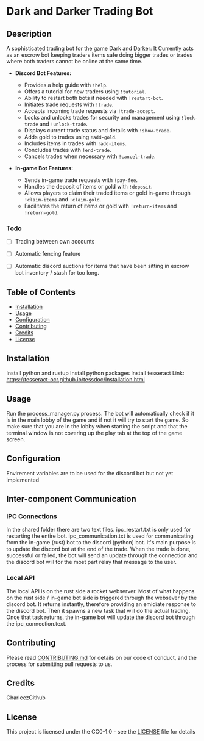 # Dark and Darker Trading Bot

## Description
A sophisticated trading bot for the game Dark and Darker:
It Currently acts as an escrow bot keeping traders items safe doing bigger trades or trades where both traders cannot be online at the same time.

- **Discord Bot Features:**
  - Provides a help guide with `!help`.
  - Offers a tutorial for new traders using `!tutorial`.
  - Ability to restart both bots if needed with `!restart-bot`.
  - Initiates trade requests with `!trade`.
  - Accepts incoming trade requests via `!trade-accept`.
  - Locks and unlocks trades for security and management using `!lock-trade` and `!unlock-trade`.
  - Displays current trade status and details with `!show-trade`.
  - Adds gold to trades using `!add-gold`.
  - Includes items in trades with `!add-items`.
  - Concludes trades with `!end-trade`.
  - Cancels trades when necessary with `!cancel-trade`.

- **In-game Bot Features:**
  - Sends in-game trade requests with `!pay-fee`.
  - Handles the deposit of items or gold with `!deposit`.
  - Allows players to claim their traded items or gold in-game through `!claim-items` and `!claim-gold`.
  - Facilitates the return of items or gold with `!return-items` and `!return-gold`.

### Todo
- [ ] Trading between own accounts
- [ ] Automatic fencing feature
- [ ] Automatic discord auctions for items that have been sitting in escrow bot inventory / stash for too long.


## Table of Contents
- [Installation](#installation)
- [Usage](#usage)
- [Configuration](#configuration)
- [Contributing](#contributing)
- [Credits](#credits)
- [License](#license)

## Installation
Install python and rustup
Install python packages
Install tesseract
Link: https://tesseract-ocr.github.io/tessdoc/Installation.html


## Usage
Run the process_manager.py process.
The bot will automatically check if it is in the main lobby of the game and if not it will try to start the game.
So make sure that you are in the lobby when starting the script and that the terminal window is not covering up the play tab at the top of the game screen.

## Configuration
Envirement variables are to be used for the discord bot but not yet implemented

## Inter-component Communication
### IPC Connections
In the shared folder there are two text files. ipc_restart.txt is only used for restarting the entire bot.
ipc_communication.txt is used for communicating from the in-game (rust) bot to the discord (python) bot.
It's main purpose is to update the discord bot at the end of the trade. When the trade is done, successful or failed, the bot will send an update through the connection and the discord bot will for the most part relay that message to the user.

### Local API
The local API is on the rust side a rocket webserver. Most of what happens on the rust side / in-game bot side is triggered through the websever by the discord bot.
It returns instantly, therefore providing an emidiate response to the discord bot.
Then it spawns a new task that will do the actual trading. Once that task returns, the in-game bot will update the discord bot through the ipc_connection.text.

## Contributing
Please read [CONTRIBUTING.md](#) for details on our code of conduct, and the process for submitting pull requests to us.

## Credits
CharleezGithub

## License
This project is licensed under the CC0-1.0 - see the [LICENSE](LICENSE) file for details
